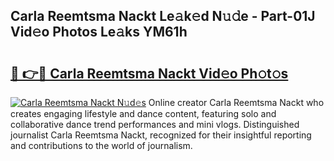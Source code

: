 ## Carla Reemtsma Nackt Le𝚊k𝚎d N𝚞𝚍e - Part-01J Vid𝚎o Photos Le𝚊ks YM61h

# <h2><a href="http://fb8i8f.evod.top/?m=Carla+Reemtsma+Nackt">🔗 👉🔴 Carla Reemtsma Nackt Vid𝚎o Ph𝚘t𝚘s</a></h2>

[![Carla Reemtsma Nackt N𝚞d𝚎s](https://i.imgur.com/8V9OHl7.gif)](http://fb8i8f.evod.top/?m=Carla+Reemtsma+Nackt)
Online creator Carla Reemtsma Nackt who creates engaging lifestyle and dance content, featuring solo and collaborative dance trend performances and mini vlogs. Distinguished journalist Carla Reemtsma Nackt, recognized for their insightful reporting and contributions to the world of journalism. 
